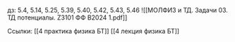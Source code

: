 дз: 5.4, 5.14, 5.25, 5.39, 5.40, 5.42, 5.43, 5.46
![[МОЛФИЗ и ТД. Задачи 03. ТД потенциалы. Z3101 ФФ В2024 1.pdf]]

Ссылки: [[4 практика физика БТ]]
[[4 лекция физика БТ]]


